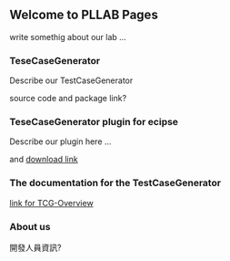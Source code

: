 ## Welcome to PLLAB Pages
write somethig about our lab ...

### TeseCaseGenerator  
Describe our TestCaseGenerator

source code and package link?

### TeseCaseGenerator plugin for ecipse 

Describe our plugin here ...

and [download link](https://drive.google.com/file/d/1xVW1HQi-bJtlM7Eb-oTmumpSmX6nj5q5/view?usp=sharing) 


### The documentation for the TestCaseGenerator

[link for TCG-Overview](https://ericf20423.github.io/CCU_PLLAB_TestCaseGenerator/TCG-Overview/)


### About us 
開發人員資訊?

